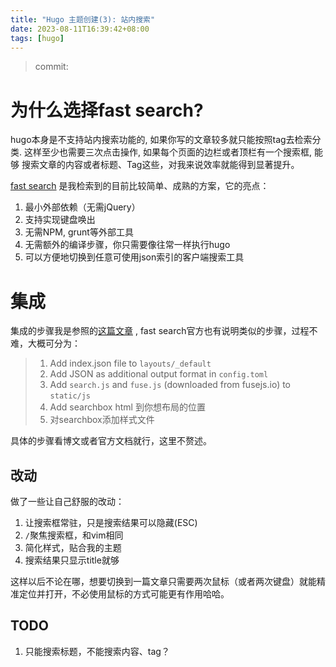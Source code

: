 ```yaml
---
title: "Hugo 主题创建(3): 站内搜索"
date: 2023-08-11T16:39:42+08:00
tags: [hugo]
---
```


> commit: 

# 为什么选择fast search?
hugo本身是不支持站内搜索功能的, 如果你写的文章较多就只能按照tag去检索分类.
这样至少也需要三次点击操作, 如果每个页面的边栏或者顶栏有一个搜索框, 能够
搜索文章的内容或者标题、Tag这些，对我来说效率就能得到显著提升。

[fast search](https://gist.github.com/cmod/5410eae147e4318164258742dd053993)
是我检索到的目前比较简单、成熟的方案，它的亮点：
1. 最小外部依赖（无需jQuery）
2. 支持实现键盘唤出
3. 无需NPM, grunt等外部工具
4. 无需额外的编译步骤，你只需要像往常一样执行hugo
5. 可以方便地切换到任意可使用json索引的客户端搜索工具

# 集成
集成的步骤我是参照的[这篇文章](https://ttys3.dev/blog/hugo-fast-search)
, fast search官方也有说明类似的步骤，过程不难，大概可分为：
> 1. Add index.json file to `layouts/_default`
> 2. Add JSON as additional output format in `config.toml`
> 3. Add `search.js` and `fuse.js` (downloaded from fusejs.io) to `static/js`
>4. Add searchbox html 到你想布局的位置
>5. 对searchbox添加样式文件

具体的步骤看博文或者官方文档就行，这里不赘述。


## 改动
做了一些让自己舒服的改动：
1. 让搜索框常驻，只是搜索结果可以隐藏(ESC)
2. `/`聚焦搜索框，和vim相同
3. 简化样式，贴合我的主题
4. 搜索结果只显示title就够

这样以后不论在哪，想要切换到一篇文章只需要两次鼠标（或者两次键盘）就能精准定位并打开，不必使用鼠标的方式可能更有作用哈哈。

## TODO
1. 只能搜索标题，不能搜索内容、tag？
